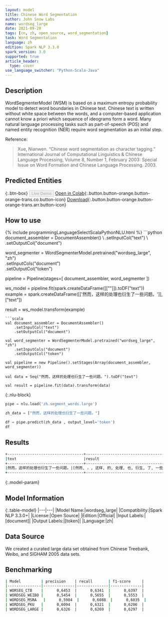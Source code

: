 ```yaml
---
layout: model
title: Chinese Word Segmentation
author: John Snow Labs
name: wordseg_large
date: 2021-09-20
tags: [cn, zh, open_source, word_segmentation]
task: Word Segmentation
language: zh
edition: Spark NLP 3.3.0
spark_version: 3.0
supported: true
article_header:
  type: cover
use_language_switcher: "Python-Scala-Java"
---
```


## Description

WordSegmenterModel (WSM) is based on a maximum entropy probability model to detect word boundaries in Chinese text. Chinese text is written without white space between the words, and a computer-based application cannot know a priori which sequence of ideograms form a word. Many natural language processing tasks such as part-of-speech (POS) and named entity recognition (NER) require word segmentation as an initial step.

Reference:

> Xue, Nianwen. “Chinese word segmentation as character tagging.” International Journal of Computational Linguistics & Chinese Language Processing, Volume 8, Number 1, February 2003: Special Issue on Word Formation and Chinese Language Processing. 2003.

## Predicted Entities



{:.btn-box}
<button class="button button-orange" disabled>Live Demo</button>
[Open in Colab](https://github.com/JohnSnowLabs/spark-nlp-workshop/blob/master/jupyter/annotation/chinese/word_segmentation/words_segmenter_demo.ipynb){:.button.button-orange.button-orange-trans.co.button-icon}
[Download](https://s3.amazonaws.com/auxdata.johnsnowlabs.com/public/models/wordseg_large_zh_3.3.0_3.0_1632141527239.zip){:.button.button-orange.button-orange-trans.arr.button-icon}

## How to use



<div class="tabs-box" markdown="1">
{% include programmingLanguageSelectScalaPythonNLU.html %}
```python
document_assembler = DocumentAssembler() \
    .setInputCol("text") \
    .setOutputCol("document")

word_segmenter = WordSegmenterModel.pretrained("wordseg_large", "zh")\
    .setInputCols("document")\
    .setOutputCol("token")
    
pipeline = Pipeline(stages=[
    document_assembler,
    word_segmenter
])

ws_model = pipeline.fit(spark.createDataFrame([[""]]).toDF("text"))
example = spark.createDataFrame([['然而，这样的处理也衍生了一些问题。']], ["text"])

result = ws_model.transform(example)
```
```scala
val document_assembler = DocumentAssembler() 
    .setInputCol("text") 
    .setOutputCol("document")

val word_segmenter = WordSegmenterModel.pretrained("wordseg_large", "zh")
    .setInputCols("document")
    .setOutputCol("token")
    
val pipeline = new Pipeline().setStages(Array(document_assembler, word_segmenter))

val data = Seq("然而，这样的处理也衍生了一些问题。").toDF("text")

val result = pipeline.fit(data).transform(data)
```

{:.nlu-block}
```python
pipe = nlu.load('zh.segment_words.large')

zh_data = ["然而，这样的处理也衍生了一些问题。"]

df = pipe.predict(zh_data , output_level='token')
df
```
</div>

## Results

```bash
+----------------------------------+--------------------------------------------------------+
|text                              |result                                                  |
+----------------------------------+--------------------------------------------------------+
|然而，这样的处理也衍生了一些问题。|[然而, ，, 这样, 的, 处理, 也, 衍生, 了, 一些, 问题, 。]|
+----------------------------------+--------------------------------------------------------+
```

{:.model-param}
## Model Information

{:.table-model}
|---|---|
|Model Name:|wordseg_large|
|Compatibility:|Spark NLP 3.3.0+|
|License:|Open Source|
|Edition:|Official|
|Input Labels:|[document]|
|Output Labels:|[token]|
|Language:|zh|

## Data Source

We created a curated large data set obtained from Chinese Treebank, Weibo, and SIGHAM 2005 data sets.

## Benchmarking

```bash
| Model         | precision    | recall       | f1-score     |
|---------------|--------------|--------------|--------------|
| WORSEG_CTB    |      0,6453  |      0,6341  |      0,6397  |
| WORDSEG_WEIBO |      0,5454  |      0,5655  |      0,5553  |
| WORDSEG_MSRA   |      0,5984  |      0,6088  |      0,6035  |
| WORDSEG_PKU   |      0,6094  |      0,6321  |      0,6206  |
| WORDSEG_LARGE |      0,6326  |      0,6269  |      0,6297  |
```